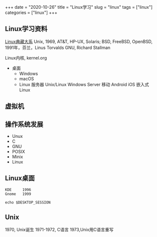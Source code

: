 +++ 
date = "2020-10-26"
title = "Linux学习"
slug = "linux" 
tags = ["linux"]
categories = ["linux"]
+++

## Linux学习资料
[Linux典藏大系](https://book.douban.com/series/3472)
Unix, 1969, AT&T, HP-UX, Solaris; BSD, FreeBSD, OpenBSD, 
1991年，芬兰，Linus Torvalds
GNU, Richard Stallman

Linux内核, kernel.org

- 桌面
    - Windows
    - macOS
    - Linux
服务器
    Unix/Linux
    Windows Server
移动
    Android
    iOS
嵌入式
    Linux

## 虚拟机

## 操作系统发展
- Unux
- C
- GNU
- POSIX
- Minix
- Linux

## Linux桌面
    KDE     1996
    Gnome   1999

```
echo $DESKTOP_SESSION
```

## Unix
1970, Unix诞生
1971-1972, C语言
1973,Unix用C语言重写

